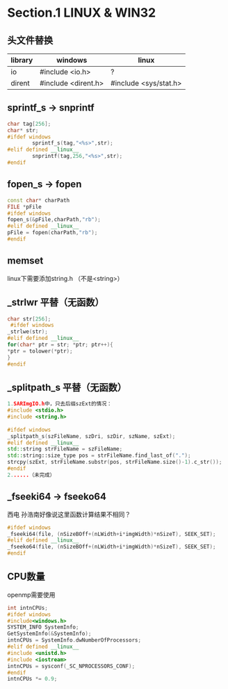 # Section.1 LINUX & WIN32


<!-- @import "[TOC]" {cmd="toc" depthFrom=1 depthTo=6 orderedList=false} -->


## 头文件替换

| library | windows              | linux                  |
| ------- | -------------------- | ---------------------- |
| io      | \#include <io.h>     | ?                      |
| dirent  | \#include <dirent.h> | \#include <sys/stat.h> |

## sprintf_s -> snprintf

```c++
char tag[256];
char* str;
#ifdef windows
        sprintf_s(tag,"<%s>",str);
#elif defined __linux__
        snprintf(tag,256,"<%s>",str);
#endif
```

## fopen_s -> fopen

```C++
const char* charPath
FILE *pFile
#ifdef windows
fopen_s(&pFile,charPath,"rb");
#elif defined __linux__
pFile = fopen(charPath,"rb");
#endif
```

## memset

linux下需要添加string.h （不是\<string\>）

## _strlwr 平替（无函数）

```C++
char str[256];
 #ifdef windows
_strlwe(str);
#elif defined __linux__
for(char* ptr = str; *ptr; ptr++){
*ptr = tolower(*ptr);
}
#endif
```

## _splitpath_s 平替（无函数）

```C++
1.SARImgIO.h中，只去后缀szExt的情况：
#include <stdio.h>
#include <string.h>
 
#ifdef windows
_splitpath_s(szFileName, szDri, szDir, szName, szExt);
#elif defined __linux__
std::string strFileName = szFileName;
std::string::size_type pos = strFileName.find_last_of(".");
strcpy(szExt, strFileName.substr(pos, strFileName.size()-1).c_str());
#endif
2......（未完成）
```

## _fseeki64 ->  fseeko64

西电 孙浩南好像说这里函数计算结果不相同？

```C++
#ifdef windows
_fseeki64(file, (nSizeBOff+(nLWidth+i*imgWidth)*nSizeT), SEEK_SET);
#elif defined __linux__
_fseeko64(file, (nSizeBOff+(nLWidth+i*imgWidth)*nSizeT), SEEK_SET);
#endif
```

## CPU数量

openmp需要使用

```C++
int intnCPUs;
#ifdef windows
#include<windows.h>
SYSTEM_INFO SystemInfo;
GetSystemInfo(&SystemInfo);
intnCPUs = SystemInfo.dwNumberOfProcessors;
#elif defined __linux__
#include <unistd.h>
#include <iostream>
intnCPUs = sysconf(_SC_NPROCESSORS_CONF);
#endif
intnCPUs *= 0.9;
```



